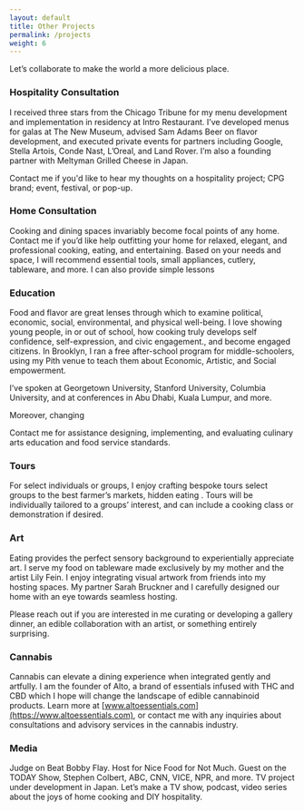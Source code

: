 ```yaml
---
layout: default
title: Other Projects
permalink: /projects
weight: 6
---
```


Let’s collaborate to make the world a more delicious place.

### Hospitality Consultation
I received three stars from the Chicago Tribune for my menu development and implementation in residency at Intro Restaurant. I’ve developed menus for galas at The New Museum, advised Sam Adams Beer on flavor development, and executed private events for partners including Google, Stella Artois, Conde Nast, L’Oreal, and Land Rover. I’m also a founding partner with Meltyman Grilled Cheese in Japan.

Contact me if you'd like to hear my thoughts on a hospitality project; CPG brand; event, festival, or pop-up.

### Home Consultation
Cooking and dining spaces invariably become focal points of any home. Contact me if you’d like help outfitting your home for relaxed, elegant, and professional cooking, eating, and entertaining. Based on your needs and space, I will recommend essential tools, small appliances, cutlery, tableware, and more. I can also provide simple lessons

### Education
Food and flavor are great lenses through which to examine political, economic, social, environmental, and physical well-being. I love showing young people, in or out of school, how cooking truly develops self confidence, self-expression, and civic engagement., and become engaged citizens. In Brooklyn, I ran a free after-school program for middle-schoolers, using my Pith venue to teach them about Economic, Artistic, and Social empowerment.

I’ve spoken at Georgetown University, Stanford University, Columbia University, and at conferences in Abu Dhabi, Kuala Lumpur, and more.

Moreover, changing

Contact me for assistance designing, implementing, and evaluating culinary arts education and food service standards.

### Tours
For select individuals or groups, I enjoy crafting bespoke tours select groups to the best farmer’s markets, hidden eating . Tours will be individually tailored to a groups’ interest, and can include a cooking class or demonstration if desired.

### Art
Eating provides the perfect sensory background to experientially appreciate art. I serve my food on tableware made exclusively by my mother and the artist Lily Fein. I enjoy integrating visual artwork from friends into my hosting spaces. My partner Sarah Bruckner and I carefully designed our home with an eye towards seamless hosting.

Please reach out if you are interested in me curating or developing a gallery dinner, an edible collaboration with an artist, or something entirely surprising.

### Cannabis
Cannabis can elevate a dining experience when integrated gently and artfully. I am the founder of Alto, a brand of essentials infused with THC and CBD which I hope will change the landscape of edible cannabinoid products. Learn more at [www.altoessentials.com](https://www.altoessentials.com), or contact me with any inquiries about consultations and advisory services in the cannabis industry.

### Media
Judge on Beat Bobby Flay. Host for Nice Food for Not Much. Guest on the TODAY Show, Stephen Colbert, ABC, CNN, VICE, NPR, and more. TV project under development in Japan. Let’s make a TV show, podcast, video series about the joys of home cooking and DIY hospitality.

